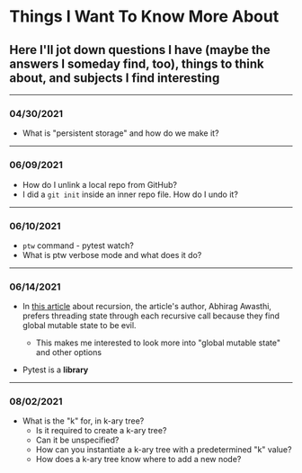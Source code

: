 # Things I Want To Know More About

## Here I'll jot down questions I have (maybe the answers I someday find, too), things to think about, and subjects I find interesting

----

### 04/30/2021

* What is "persistent storage" and how do we make it?

----

### 06/09/2021

* How do I unlink a local repo from GitHub?
* I did a `git init` inside an inner repo file. How do I undo it?

----

### 06/10/2021

* `ptw` command - pytest watch?
* What is ptw verbose mode and what does it do?

----

### 06/14/2021

* In [this article](https://realpython.com/python-thinking-recursively/) about recursion, the article's author, Abhirag Awasthi, prefers threading state through each recursive call because they find global mutable state to be evil.
  * This makes me interested to look more into "global mutable state" and other options

* Pytest is a **library**

----

### 08/02/2021

* What is the "k" for, in k-ary tree?
  * Is it required to create a k-ary tree?
  * Can it be unspecified?
  * How can you instantiate a k-ary tree with a predetermined "k" value?
  * How does a k-ary tree know where to add a new node?
